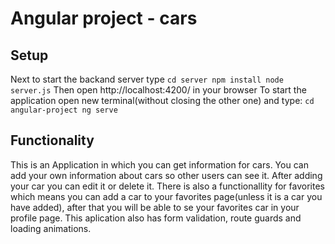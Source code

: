# Angular project - cars
## Setup

Next to start the backand server type
   `cd server
    npm install
    node server.js`
Then open http://localhost:4200/ in your browser
To start the application open new terminal(without closing the other one) and type:
    `cd angular-project
    ng serve`
## Functionality
This is an Application in which you can get information for cars. You can add your own information about cars so other users can see it. After adding your car you can edit it or delete it. There is also a functionallity for favorites which means you can add a car to your favorites page(unless it is a car you have added), after that you will be able to se your favorites car in your profile page. This aplication also has form validation, route guards and loading animations.